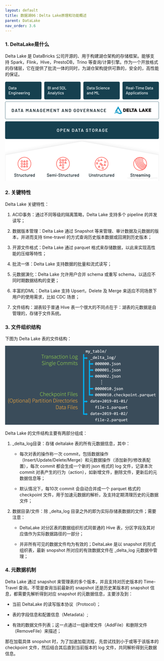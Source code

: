 ```yaml
---
layout: default
title: 数据湖06：Delta Lake原理和功能概述
parent: DataLake
nav_order: 3.6
---
```


### 1. DeltaLake是什么

Delta Lake 是 DataBricks 公司开源的、用于构建湖仓架构的存储框架。能够支持 Spark，Flink，Hive，PrestoDB，Trino 等查询/计算引擎。作为一个开放格式的存储层，它在提供了批流一体的同时，为湖仓架构提供可靠的，安全的，高性能的保证。

![](../../assets/images/DataLake/attachments/数据湖06：Delta%20Lake原理和功能概述_image_0.png)

### 2. 关键特性

Delta Lake 关键特性：

1. ACID事务：通过不同等级的隔离策略，Delta Lake 支持多个 pipeline 的并发读写；

1. 数据版本管理：Delta Lake 通过 Snapshot 等来管理、审计数据及元数据的版本，并进而支持 time-travel 的方式查询历史版本数据或回溯到历史版本；

1. 开源文件格式：Delta Lake 通过 parquet 格式来存储数据，以此来实现高性能的压缩等特性；

1. 批流一体：Delta Lake 支持数据的批量和流式读写；

1. 元数据演化：Delta Lake 允许用户合并 schema 或重写 schema，以适应不同时期数据结构的变更；

1. 丰富的DML：Delta Lake 支持 Upsert，Delete 及 Merge 来适应不同场景下用户的使用需求，比如 CDC 场景；

1. 文件结构：湖表较于普通 Hive 表一个很大的不同点在于：湖表的元数据是自管理的，存储于文件系统。

### 3. 文件组织结构

下图为 Delta Lake 表的文件结构：

![](../../assets/images/DataLake/attachments/数据湖06：Delta%20Lake原理和功能概述_image_1.png)

Delta Lake 的文件结构主要有两部分组成：

1. _delta_log目录：存储 deltalake 表的所有元数据信息，其中：

    - 每次对表的操作称一次 commit，包括数据操作（Insert/Update/Delete/Merge）和元数据操作（添加新列/修改表配置），每次 commit 都会生成一个新的 json 格式的 log 文件，记录本次 commit 对表产生的行为（action），如新增文件，删除文件，更新后的元数据信息等；

    - 默认情况下，每10次 commit 会自动合并成一个 parquet 格式的 checkpoint 文件，用于加速元数据的解析，及支持定期清理历史的元数据文件；

1. 数据目录/文件：除 _delta_log 目录之外的即为实际存储表数据的文件；需要注意：

    - DeltaLake 对分区表的数据组织形式同普通的 Hive 表，分区字段及其对应值作为实际数据路径的一部分；

    - 并非所有可见的数据文件均为有效的；DeltaLake 是以 snapshot 的形式组织表，最新 snopshot 所对应的有效数据文件在 _delta_log 元数据中管理；

### 4. 元数据机制

Delta Lake 通过 snapshot 来管理表的多个版本，并且支持对历史版本的 Time-Travel 查询。不管是查询当前最新的 snapshot 还是历史某版本的 snapshot 信息，都需要先解析得到对应 snapshot 的元数据信息，主要涉及到：

- 当前 DeltaLake 的读写版本协议（Protocol）；

- 表的字段信息和配置信息（Metadata）;

- 有效的数据文件列表；这一点通过一组新增文件（AddFile）和删除文件（RemoveFile）来描述；

那在加载具体 snopshot 时，为了加速加载流程，先尝试找到小于或等于该版本的 checkpoint 文件，然后结合其后直到当前版本的 log 文件，共同解析得到元数据信息。
